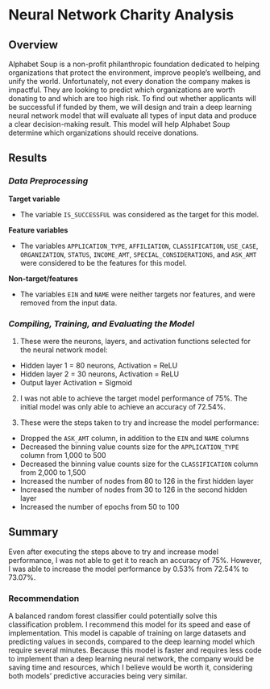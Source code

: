 # Neural Network Charity Analysis

## Overview
Alphabet Soup is a non-profit philanthropic foundation dedicated to helping organizations that protect the environment, improve people’s wellbeing, and unify the world. Unfortunately, not every donation the company makes is impactful. They are looking to predict which organizations are worth donating to and which are too high risk. To find out whether applicants will be successful if funded by them, we will design and train a deep learning neural network model that will evaluate all types of input data and produce a clear decision-making result. This model will help Alphabet Soup determine which organizations should receive donations.

## Results
### *Data Preprocessing*
**Target variable**
  -	The variable `IS_SUCCESSFUL` was considered as the target for this model.
  
**Feature variables**
  -	The variables `APPLICATION_TYPE`, `AFFILIATION`, `CLASSIFICATION`, `USE_CASE`, `ORGANIZATION`, `STATUS`, `INCOME_AMT`, `SPECIAL_CONSIDERATIONS`, and `ASK_AMT` were considered to be the features for this model.

**Non-target/features**
  -	The variables `EIN` and `NAME` were neither targets nor features, and were removed from the input data.


### *Compiling, Training, and Evaluating the Model*
1. These were the neurons, layers, and activation functions selected for the neural network model:  
  - Hidden layer 1 = 80 neurons, Activation = ReLU  
  - Hidden layer 2 = 30 neurons, Activation = ReLU  
  - Output layer Activation = Sigmoid  

2. I was not able to achieve the target model performance of 75%. The initial model was only able to achieve an accuracy of 72.54%.

3. These were the steps taken to try and increase the model performance:
  - Dropped the `ASK_AMT` column, in addition to the `EIN` and `NAME` columns
  -	Decreased the binning value counts size for the `APPLICATION_TYPE` column from 1,000 to 500
  -	Decreased the binning value counts size for the `CLASSIFICATION` column from 2,000 to 1,500
  -	Increased the number of nodes from 80 to 126 in the first hidden layer
  -	Increased the number of nodes from 30 to 126 in the second hidden layer
  -	Increased the number of epochs from 50 to 100

## Summary
Even after executing the steps above to try and increase model performance, I was not able to get it to reach an accuracy of 75%. However, I was able to increase the model performance by 0.53% from 72.54% to 73.07%. 

### Recommendation
A balanced random forest classifier could potentially solve this classification problem. I recommend this model for its speed and ease of implementation. This model is capable of training on large datasets and predicting values in seconds, compared to the deep learning model which require several minutes. Because this model is faster and requires less code to implement than a deep learning neural network, the company would be saving time and resources, which I believe would be worth it, considering both models’ predictive accuracies being very similar.
